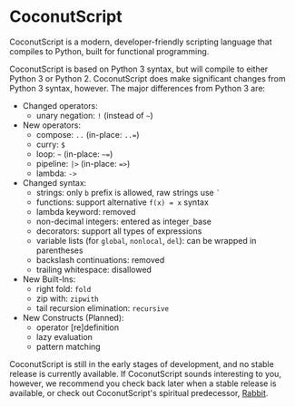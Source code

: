 CoconutScript
=============

CoconutScript is a modern, developer-friendly scripting language that compiles to Python, built for functional programming.

CoconutScript is based on Python 3 syntax, but will compile to either Python 3 or Python 2. CoconutScript does make significant changes from Python 3 syntax, however. The major differences from Python 3 are:

* Changed operators:
	* unary negation: `!` (instead of `~`)
* New operators:
	* compose: `..` (in-place: `..=`)
	* curry: `$`
	* loop: `~` (in-place: `~=`)
	* pipeline: `|>` (in-place: `=>`)
	* lambda: `->`
* Changed syntax:
	* strings: only `b` prefix is allowed, raw strings use `` ` ``
	* functions: support alternative `f(x) = x` syntax
	* lambda keyword: removed
	* non-decimal integers: entered as integer`_`base
	* decorators: support all types of expressions
	* variable lists (for `global`, `nonlocal`, `del`): can be wrapped in parentheses
	* backslash continuations: removed
	* trailing whitespace: disallowed
* New Built-Ins:
	* right fold: `fold`
	* zip with: `zipwith`
	* tail recursion elimination: `recursive`
* New Constructs (Planned):
	* operator [re]definition
	* lazy evaluation
	* pattern matching

CoconutScript is still in the early stages of development, and no stable release is currently available. If CoconutScript sounds interesting to you, however, we recommend you check back later when a stable release is available, or check out CoconutScript's spiritual predecessor, [Rabbit](https://github.com/evhub/rabbit).
